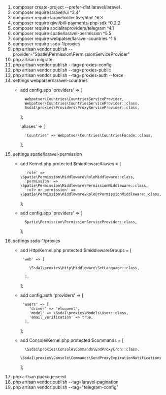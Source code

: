 1. composer create-project --prefer-dist laravel/laravel .
2. composer require laravel/ui ^3.4"
3. composer require laravelcollective/html ^6.3
4. composer require qiwi/bill-payments-php-sdk ^0.2.2
5. composer require socialiteproviders/telegram ^4.1
6. composer require spatie/laravel-permission ^5.5
7. composer require webpatser/laravel-countries ^1.5
8. composer require ssda-1/proxies
9. php artisan vendor:publish --provider="Spatie\Permission\PermissionServiceProvider"
10. php artisan migrate
11. php artisan vendor:publish --tag=proxies-config
12. php artisan vendor:publish --tag=proxies-public
13. php artisan vendor:publish --tag=proxies-auth --force
14. settings webpatser/laravel-countries
    - add config.app
        'providers' => [
      
            Webpatser\Countries\CountriesServiceProvider,
            Webpatser\Countries\CountriesServiceProvider::class,
            Ssda1\proxies\Providers\ProxyServiceProvider::class,
        ];
      
        'aliases' => [
        
            'Countries' => Webpatser\Countries\CountriesFacade::class,
        
        ];
16. settings spatie/laravel-permission
    - add Kernel.php
        protected $middlewareAliases = [
        
            'role' => \Spatie\Permission\Middleware\RoleMiddleware::class,
            'permission' => \Spatie\Permission\Middleware\PermissionMiddleware::class,
            'role_or_permission' => \Spatie\Permission\Middleware\RoleOrPermissionMiddleware::class,
        
        ];
    - add config.app
        'providers' => [
        
            Spatie\Permission\PermissionServiceProvider::class,
        
        ];
17. settings ssda-1/proxies 
    - add Http\Kernel.php
        protected $middlewareGroups = [
      
           'web' => [
  
              \Ssda1\proxies\Http\Middleware\SetLanguage::class,
  
            ],
          
        ];
    - add config.auth
        'providers' => [
       
           'users' => [
              'driver' => 'eloquent',
              'model' => \Ssda1\proxies\Models\User::class,
              'email_verification' => true,
            ],
       
        ];
    - add Console\Kernel.php
        protected $commands = [
        
            \Ssda1\proxies\Console\Commands\EndProxyCron::class,
            \Ssda1\proxies\Console\Commands\SendProxyExpirationNotifications::class,
        
        ];
18. php artisan package:seed
19. php artisan vendor:publish --tag=laravel-pagination
20. php artisan vendor:publish --tag="telegram-config"
